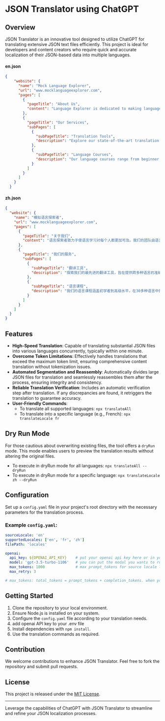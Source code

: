 # JSON Translator using ChatGPT

## Overview

JSON Translator is an innovative tool designed to utilize ChatGPT for translating extensive JSON text files efficiently. This project is ideal for developers and content creators who require quick and accurate localization of their JSON-based data into multiple languages.

#### en.json
```json
{
    "website": {
      "name": "Mock Language Explorer",
      "url": "www.mocklanguageexplorer.com",
      "pages": [
        {
          "pageTitle": "About Us",
          "content": "Language Explorer is dedicated to making language learning accessible to everyone. Our team, composed of language experts and technology enthusiasts, believes in the power of communication and understanding. With over a decade of experience, we provide resources, tools, and courses to help individuals and organizations break language barriers."
        },
        {
          "pageTitle": "Our Services",
          "subPages": [
            {
              "subPageTitle": "Translation Tools",
              "description": "Explore our state-of-the-art translation tools designed to provide accurate and swift translations across multiple languages. From document translations to real-time conversational assistance, our tools utilize advanced algorithms and machine learning to ensure quality and efficiency."
            },
            {
              "subPageTitle": "Language Courses",
              "description": "Our language courses range from beginner to advanced levels, offering comprehensive learning modules in over 30 languages. Each course is tailored to promote immersive learning experiences, facilitated by native speakers and enriched with cultural insights."
            }
          ]
        }
      ]
    }
  }

```

#### zh.json
```json
{
  "website": {
    "name": "模拟语言探索者",
    "url": "www.mocklanguageexplorer.com",
    "pages": [
      {
        "pageTitle": "关于我们",
        "content": "语言探索者致力于使语言学习对每个人都更加可及。我们的团队由语言专家和技术爱好者组成，坚信沟通和理解的力量。凭借超过十年的经验，我们提供资源、工具和课程，帮助个人和组织打破语言障碍。"
      },
      {
        "pageTitle": "我们的服务",
        "subPages": [
          {
            "subPageTitle": "翻译工具",
            "description": "探索我们的最先进的翻译工具，旨在提供跨多种语言的准确和快速翻译。从文件翻译到实时对话协助，我们的工具利用先进的算法和机器学习，确保质量和效率。"
          },
          {
            "subPageTitle": "语言课程",
            "description": "我们的语言课程涵盖初学者到高级水平，在30多种语言中提供全面的学习模块。每门课程都旨在促进沉浸式学习体验，由母语人士主持，并丰富文化见解。"
          }
        ]
      }
    ]
  }
}

```

## Features

- **High-Speed Translation**: Capable of translating substantial JSON files into various languages concurrently, typically within one minute.
- **Overcome Token Limitations**: Effectively handles translations that exceed the maximum token limit, ensuring comprehensive content translation without tokenization issues.
- **Automated Segmentation and Reassembly**: Automatically divides large JSON files for translation and seamlessly reassembles them after the process, ensuring integrity and consistency.
- **Reliable Translation Verification**: Includes an automatic verification step after translation. If any discrepancies are found, it retriggers the translation to guarantee accuracy.
- **User-Friendly Commands**:
  - To translate all supported languages: `npx translateAll`
  - To translate into a specific language (e.g., French): `npx translateLocale fr`

## Dry Run Mode

For those cautious about overwriting existing files, the tool offers a `dryRun` mode. This mode enables users to preview the translation results without altering the original files.

- To execute in dryRun mode for all languages: `npx translateAll --dryRun`
- To execute in dryRun mode for a specific language: `npx translateLocale zh --dryRun`

## Configuration

Set up a `config.yaml` file in your project's root directory with the necessary parameters for the translation process.

### Example `config.yaml`:

```yaml
sourceLocale: 'en'
supportedLocales: ['en', 'fr', 'zh']
filePath: 'locales'

openai: 
  api_key: ${OPENAI_API_KEY}    # put your openai api key here or in your .env file
  model: 'gpt-3.5-turbo-1106'   # you can put the modal you wants to run
  max_tokens: 1000              # max prompt_tokens for source locale language. 
  max_retry: 3

# max_tokens: total_tokens = prompt_tokens + completion_tokens. when you send 1000 token en to translate to fr. it could return 2000 token as fr. so the total_tokens will be 3000.
```

## Getting Started

1. Clone the repository to your local environment.
2. Ensure Node.js is installed on your system.
3. Configure the `config.yaml` file according to your translation needs.
4. add openai API key to your .env file 
4. Install dependencies with `npm install`.
5. Use the translation commands as required.

## Contribution

We welcome contributions to enhance JSON Translator. Feel free to fork the repository and submit pull requests.

## License

This project is released under the [MIT License](LICENSE).

---

Leverage the capabilities of ChatGPT with JSON Translator to streamline and refine your JSON localization processes.
